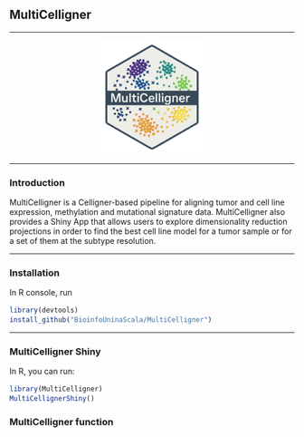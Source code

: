 
## **MultiCelligner**

------------------------------------------------------------------------

<p align="center">

<img src="inst/www/MultiCelligner_Logo_2.png" width="200"/>

</p>

------------------------------------------------------------------------

### Introduction

MultiCelligner is a Celligner-based pipeline for aligning tumor and cell
line expression, methylation and mutational signature data.
MultiCelligner also provides a Shiny App that allows users to explore
dimensionality reduction projections in order to find the best cell line
model for a tumor sample or for a set of them at the subtype resolution.

------------------------------------------------------------------------

### Installation

In R console, run

``` r
library(devtools)
install_github("BioinfoUninaScala/MultiCelligner")
```

------------------------------------------------------------------------

### MultiCelligner Shiny

In R, you can run:

``` r
library(MultiCelligner)
MultiCellignerShiny()
```

### MultiCelligner function


